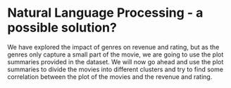# Natural Language Processing - a possible solution?
We have explored the impact of genres on revenue and rating, but as the genres only capture a small part of the movie, we are going to use the plot summaries provided in the dataset. We will now go ahead and use the plot summaries to divide the movies into different clusters and try to find some correlation between the plot of the movies and the revenue and rating.
